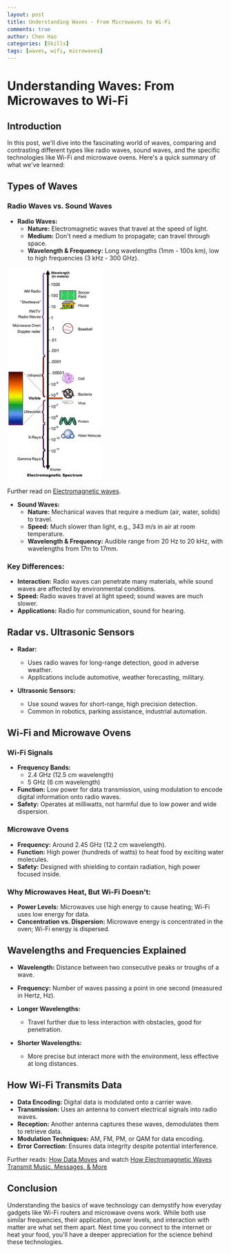 ```yaml
---
layout: post
title: Understanding Waves - From Microwaves to Wi-Fi
comments: true
author: Chen Hao
categories: [Skills]
tags: [waves, wifi, microwaves]
---
```



# Understanding Waves: From Microwaves to Wi-Fi

## Introduction

In this post, we'll dive into the fascinating world of waves, comparing and contrasting different types like radio waves, sound waves, and the specific technologies like Wi-Fi and microwave ovens. Here's a quick summary of what we've learned:

## Types of Waves

### Radio Waves vs. Sound Waves

- **Radio Waves:**
  - **Nature:** Electromagnetic waves that travel at the speed of light.
  - **Medium:** Don't need a medium to propagate; can travel through space.
  - **Wavelength & Frequency:** Long wavelengths (1mm - 100s km), low to high frequencies (3 kHz - 300 GHz).

![Electromagnetic spectrum](/figures/2025-01-11-waves-from-wifi-to-microwave/em_spectrum.gif)

Further read on [Electromagnetic waves](https://www.noaa.gov/jetstream/satellites/electromagnetic-waves).

- **Sound Waves:**
  - **Nature:** Mechanical waves that require a medium (air, water, solids) to travel.
  - **Speed:** Much slower than light, e.g., 343 m/s in air at room temperature.
  - **Wavelength & Frequency:** Audible range from 20 Hz to 20 kHz, with wavelengths from 17m to 17mm.

### Key Differences:
- **Interaction:** Radio waves can penetrate many materials, while sound waves are affected by environmental conditions.
- **Speed:** Radio waves travel at light speed; sound waves are much slower.
- **Applications:** Radio for communication, sound for hearing.

## Radar vs. Ultrasonic Sensors

- **Radar:**
  - Uses radio waves for long-range detection, good in adverse weather.
  - Applications include automotive, weather forecasting, military.

- **Ultrasonic Sensors:**
  - Use sound waves for short-range, high precision detection.
  - Common in robotics, parking assistance, industrial automation.

## Wi-Fi and Microwave Ovens

### Wi-Fi Signals
- **Frequency Bands:** 
  - 2.4 GHz (12.5 cm wavelength)
  - 5 GHz (6 cm wavelength)
- **Function:** Low power for data transmission, using modulation to encode digital information onto radio waves.
- **Safety:** Operates at milliwatts, not harmful due to low power and wide dispersion.

### Microwave Ovens
- **Frequency:** Around 2.45 GHz (12.2 cm wavelength).
- **Function:** High power (hundreds of watts) to heat food by exciting water molecules.
- **Safety:** Designed with shielding to contain radiation, high power focused inside.

### Why Microwaves Heat, But Wi-Fi Doesn't:
- **Power Levels:** Microwaves use high energy to cause heating; Wi-Fi uses low energy for data.
- **Concentration vs. Dispersion:** Microwave energy is concentrated in the oven; Wi-Fi energy is dispersed.

## Wavelengths and Frequencies Explained

- **Wavelength:** Distance between two consecutive peaks or troughs of a wave.
- **Frequency:** Number of waves passing a point in one second (measured in Hertz, Hz).

- **Longer Wavelengths:** 
  - Travel further due to less interaction with obstacles, good for penetration.

- **Shorter Wavelengths:** 
  - More precise but interact more with the environment, less effective at long distances.

## How Wi-Fi Transmits Data

- **Data Encoding:** Digital data is modulated onto a carrier wave.
- **Transmission:** Uses an antenna to convert electrical signals into radio waves.
- **Reception:** Another antenna captures these waves, demodulates them to retrieve data.
- **Modulation Techniques:** AM, FM, PM, or QAM for data encoding.
- **Error Correction:** Ensures data integrity despite potential interference.

Further reads: [How Data Moves](https://howdatamoves.com/) and watch [How Electromagnetic Waves Transmit Music, Messages, & More](https://www.youtube.com/watch?v=whEqaxlCVSs)

## Conclusion

Understanding the basics of wave technology can demystify how everyday gadgets like Wi-Fi routers and microwave ovens work. While both use similar frequencies, their application, power levels, and interaction with matter are what set them apart. Next time you connect to the internet or heat your food, you'll have a deeper appreciation for the science behind these technologies.
